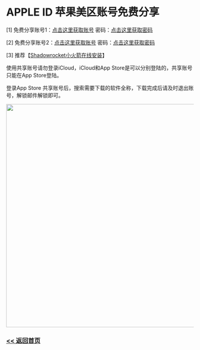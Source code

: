 # APPLE ID 苹果美区账号免费分享

<p>[1] 免费分享账号1：<a title="APPLE ID 苹果美区账号免费分享" href="https://github.com/v2net/Apple" target="_blank">点击这里获取账号</a> 密码：<a title="APPLE ID 苹果美区账号免费分享" href="https://github.com/v2net/Apple" target="_blank">点击这里获取密码</a></p>
<p>[2] 免费分享账号2：<a title="APPLE ID 苹果美区账号免费分享" href="https://github.com/v2net/Apple" target="_blank">点击这里获取账号</a> 密码：<a title="APPLE ID 苹果美区账号免费分享" href="https://github.com/v2net/Apple" target="_blank">点击这里获取密码</a></p>
<p>[3] 推荐【<a title="Shadowrocket小火箭在线安装" href="https://v2sx.github.io/ios/" target="_blank">Shadowrocket小火箭在线安装</a>】 </p>
<p>使用共享账号请勿登录iCloud，iCloud和App Store是可以分别登陆的，共享账号只能在App Store登陆。</p>
<p>登录App Store 共享账号后，搜索需要下载的软件全称，下载完成后请及时退出账号，解锁邮件解锁即可。</p>
<p><img src="img/appleid.jpg" alt="" width="600" height="auto" /></p>


### [<< 返回首页](https://v2sx.github.io/Help/)


